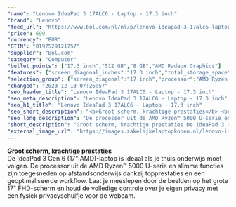 ```yaml
---
"name": "Lenovo IdeaPad 3 17ALC6 - Laptop - 17.3 inch"
"brand": "Lenovo"
"feed_url": "https://www.bol.com/nl/nl/p/lenovo-ideapad-3-17alc6-laptop-17-3-inch/9300000152503644"
"price": 699
"currency": "EUR"
"GTIN": "0197529121757"
"supplier": "Bol.com"
"category": "Computer"
"bullet_points": ["17.3 inch","512 GB","8 GB","AMD Radeon Graphics"]
"features": {"screen_diagonal_inches":"17.3 inch","total_storage_space":"512 GB","memory_size":"8 GB","graphics_card":"AMD Radeon Graphics"}
"selection_group": {"screen_diagonal":"17 inch","processor":"AMD Ryzen 5","changed_price_past_3_days":false,"product_family":"Ideapad"}
"changed": "2023-12-13 07:26:57"
"seo_header_title": "Lenovo IdeaPad 3 17ALC6 - Laptop - 17.3 inch"
"seo_meta_description": "Lenovo IdeaPad 3 17ALC6 - Laptop - 17.3 inch"
"seo_h1_title": "Lenovo IdeaPad 3 17ALC6 - Laptop - 17.3 inch"
"seo_short_description": "<b>Groot scherm, krachtige prestaties</b> <br />De IdeaPad 3 Gen 6 (17\" AMD)-laptop is ideaal als je thuis onderwijs moet volgen."
"seo_long_description": "De processor uit de AMD Ryzen™ 5000 U-serie en slimme functies zijn toegesneden op afstandsonderwijs dankzij topprestaties en een geoptimaliseerde workflow. Laat je meeslepen door de beelden op het grote 17\" FHD-scherm en houd de volledige controle over je eigen privacy met een fysiek privacyschuifje voor de webcam."
"short_description": "Groot scherm, krachtige prestaties De IdeaPad 3 Gen 6 (17\" AMD)-laptop is ideaal als je thuis onderwijs moet volgen. De processor uit de AMD Ryzen™ 5000 U-serie en slimme functies zijn toegesneden op afstandsonderwijs dankzij topprestaties en een geoptimaliseerde workflow. Laat je meeslepen door de beelden op het grote 17\" FHD-scherm en houd de volledige controle over je eigen privacy met een fysiek privacyschuifje voor de webcam."
"external_image_url": "https://images.zakelijkelaptopkopen.nl/lenovo-ideapad-3-17alc6-laptop-17-3-inch-2.webp"
---
```


<b>Groot scherm, krachtige prestaties</b> <br />De IdeaPad 3 Gen 6 (17" AMD)-laptop is ideaal als je thuis onderwijs moet volgen. De processor uit de AMD Ryzen™ 5000 U-serie en slimme functies zijn toegesneden op afstandsonderwijs dankzij topprestaties en een geoptimaliseerde workflow. Laat je meeslepen door de beelden op het grote 17" FHD-scherm en houd de volledige controle over je eigen privacy met een fysiek privacyschuifje voor de webcam.